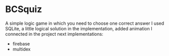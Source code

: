 # BCSquiz
A simple logic game in which you need to choose one correct answer
I used SQLite, a little logical solution in the implementation, added animation
I connected in the project next implementations:
- firebase
- multidex
